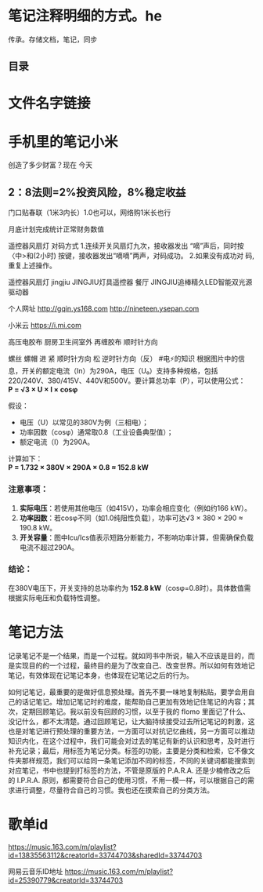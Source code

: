 # 笔记注释明细的方式。he
传承。存储文档，笔记，同步
## 目录
# 文件名字链接
# 手机里的笔记小米
创造了多少财富？现在 今天
## 2：8法则=2%投资风险，8%稳定收益


门口贴春联（1米3内长）1.0也可以，网络购1米长也行


月底计划完成统计正常财务数值



遥控器风扇灯
对码方式
1.连续开关风扇灯九次，接收器发出
“嘀”声后，同时按〈中>和(2小时)
按键，接收器发出“嘀嘀”两声，对码成功。
2.如果没有成功对
码,重复上述操作。

遥控器风扇灯 jingjiu
JINGJIU灯具遥控器 餐厅
JINGJIU追棒精久LED智能双光源驱动器



个人网址
http://gqin.ys168.com
http://nineteen.ysepan.com


小米云
https://i.mi.com


高压电胶布 厨房卫生间室外 再缠胶布  顺时针方向

螺丝  螺帽  进 紧  顺时针方向
松 逆时针方向（反）
#电⚡的知识
根据图片中的信息，开关的额定电流（In）为290A，电压（U₀）支持多种规格，包括220/240V、380/415V、440V和500V。要计算总功率（P），可以使用公式：  
**P = √3 × U × I × cosφ**  

假设：  
- 电压（U）以常见的380V为例（三相电）；  
- 功率因数（cosφ）通常取0.8（工业设备典型值）；  
- 额定电流（I）为290A。  

计算如下：  
**P = 1.732 × 380V × 290A × 0.8 ≈ 152.8 kW**  

### 注意事项：  
1. **实际电压**：若使用其他电压（如415V），功率会相应变化（例如约166 kW）。  
2. **功率因数**：若cosφ不同（如1.0纯阻性负载），功率可达√3 × 380 × 290 ≈ 190.8 kW。  
3. **开关容量**：图中Icu/Ics值表示短路分断能力，不影响功率计算，但需确保负载电流不超过290A。  

### 结论：  
在380V电压下，开关支持的总功率约为 **152.8 kW**（cosφ=0.8时）。具体数值需根据实际电压和负载特性调整。

# 笔记方法
记录笔记不是一个结果，而是一个过程。就如同书中所说，输入不应该是目的，而是实现目的的一个过程，最终目的是为了改变自己、改变世界。所以如何有效地记笔记，有效体现在记笔记本身，也体现在记笔记之后的行为。

如何记笔记，最重要的是做好信息预处理。首先不要一味地复制粘贴，要学会用自己的话记笔记。增加记笔记时的难度，能帮助自己更加有效地记住笔记的内容；其次，定期回顾笔记。我以前没有回顾的习惯，以至于我的 flomo 里面记了什么、没记什么，都不太清楚。通过回顾笔记，让大脑持续接受过去所记笔记的刺激，这也是对笔记进行预处理的重要方法，一方面可以对抗记忆曲线，另一方面可以推动知识内化，在这个过程中，我们可能会对过去的笔记有新的认识和思考，及时进行补充记录；最后，用标签为笔记分类。标签的功能，主要是分类和检索，它不像文件夹那样规范，我们可以给同一条笔记添加不同的标签，不同的关键词都能搜索到对应笔记，书中也提到打标签的方法，不管是原版的 P.A.R.A. 还是少楠修改之后的 I.P.R.A. 原则，都需要符合自己的使用习惯，不用一模一样，可以根据自己的需求进行调整，尽量符合自己的习惯。我也还在摸索自己的分类方法。

# 歌单id
https://music.163.com/m/playlist?id=13835563112&creatorId=33744703&sharedId=33744703

网易云音乐ID地址
https://music.163.com/m/playlist?id=25390779&creatorId=33744703

